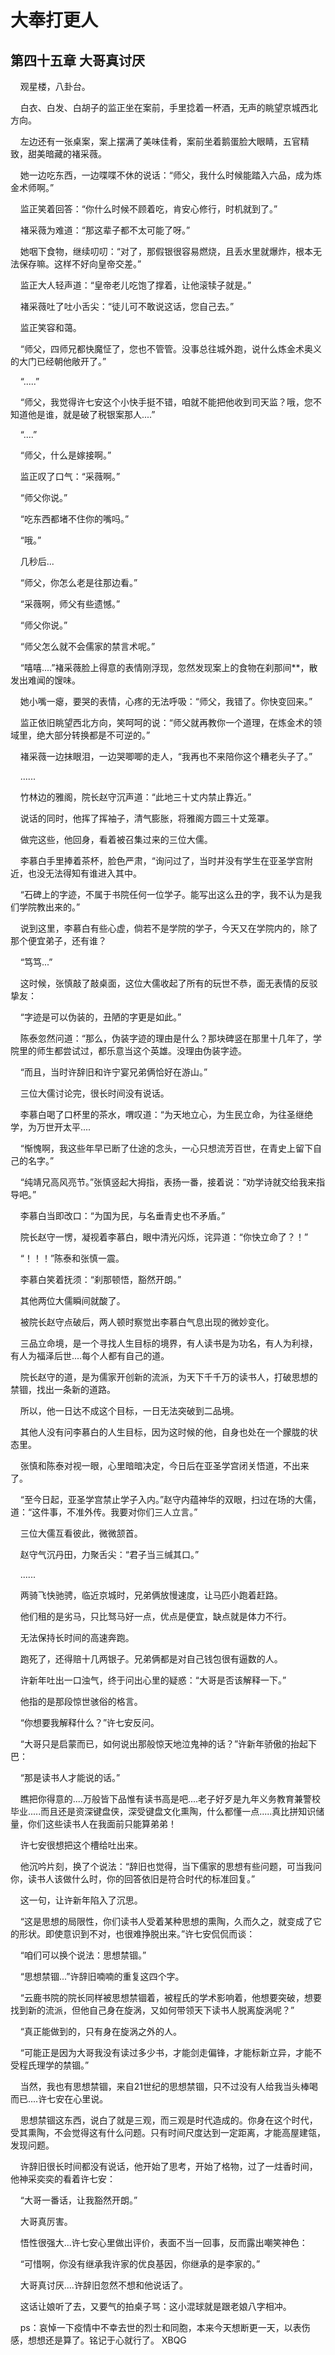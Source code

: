 # 大奉打更人 
 ## 第四十五章 大哥真讨厌
     观星楼，八卦台。

    白衣、白发、白胡子的监正坐在案前，手里捻着一杯酒，无声的眺望京城西北方向。

    左边还有一张桌案，案上摆满了美味佳肴，案前坐着鹅蛋脸大眼睛，五官精致，甜美暗藏的褚采薇。

    她一边吃东西，一边喋喋不休的说话：“师父，我什么时候能踏入六品，成为炼金术师啊。”

    监正笑着回答：“你什么时候不顾着吃，肯安心修行，时机就到了。”

    褚采薇为难道：“那这辈子都不太可能了呀。”

    她咽下食物，继续叨叨：“对了，那假银很容易燃烧，且丢水里就爆炸，根本无法保存嘛。这样不好向皇帝交差。”

    监正大人轻声道：“皇帝老儿吃饱了撑着，让他滚犊子就是。”

    褚采薇吐了吐小舌尖：“徒儿可不敢说这话，您自己去。”

    监正笑容和蔼。

    “师父，四师兄都快魔怔了，您也不管管。没事总往城外跑，说什么炼金术奥义的大门已经朝他敞开了。”

    “.....”

    “师父，我觉得许七安这个小快手挺不错，咱就不能把他收到司天监？哦，您不知道他是谁，就是破了税银案那人....”

    “....”

    “师父，什么是嫁接啊。”

    监正叹了口气：“采薇啊。”

    “师父你说。”

    “吃东西都堵不住你的嘴吗。”

    “哦。”

    几秒后...

    “师父，你怎么老是往那边看。”

    “采薇啊，师父有些遗憾。”

    “师父你说。”

    “师父怎么就不会儒家的禁言术呢。”

    “嘻嘻....”褚采薇脸上得意的表情刚浮现，忽然发现案上的食物在刹那间**，散发出难闻的馊味。

    她小嘴一瘪，要哭的表情，心疼的无法呼吸：“师父，我错了。你快变回来。”

    监正依旧眺望西北方向，笑呵呵的说：“师父就再教你一个道理，在炼金术的领域里，绝大部分转换都是不可逆的。”

    褚采薇一边抹眼泪，一边哭唧唧的走人，“我再也不来陪你这个糟老头子了。”

    ......

    竹林边的雅阁，院长赵守沉声道：“此地三十丈内禁止靠近。”

    说话的同时，他挥了挥袖子，清气膨胀，将雅阁方圆三十丈笼罩。

    做完这些，他回身，看着被召集过来的三位大儒。

    李慕白手里捧着茶杯，脸色严肃，“询问过了，当时并没有学生在亚圣学宫附近，也没无法得知有谁进入其中。

    “石碑上的字迹，不属于书院任何一位学子。能写出这么丑的字，我不认为是我们学院教出来的。”

    说到这里，李慕白有些心虚，倘若不是学院的学子，今天又在学院内的，除了那个便宜弟子，还有谁？

    “笃笃...”

    这时候，张慎敲了敲桌面，这位大儒收起了所有的玩世不恭，面无表情的反驳挚友：

    “字迹是可以伪装的，丑陋的字更是如此。”

    陈泰忽然问道：“那么，伪装字迹的理由是什么？那块碑竖在那里十几年了，学院里的师生都尝试过，都乐意当这个英雄。没理由伪装字迹。

    “而且，当时许辞旧和许宁宴兄弟俩恰好在游山。”

    三位大儒讨论完，很长时间没有说话。

    李慕白喝了口杯里的茶水，喟叹道：“为天地立心，为生民立命，为往圣继绝学，为万世开太平....

    “惭愧啊，我这些年早已断了仕途的念头，一心只想流芳百世，在青史上留下自己的名字。”

    “纯靖兄高风亮节。”张慎竖起大拇指，表扬一番，接着说：“劝学诗就交给我来指导吧。”

    李慕白当即改口：“为国为民，与名垂青史也不矛盾。”

    院长赵守一愣，凝视着李慕白，眼中清光闪烁，诧异道：“你快立命了？！”

    “！！！”陈泰和张慎一震。

    李慕白笑着抚须：“刹那顿悟，豁然开朗。”

    其他两位大儒瞬间就酸了。

    被院长赵守点破后，两人顿时察觉出李慕白气息出现的微妙变化。

    三品立命境，是一个寻找人生目标的境界，有人读书是为功名，有人为利禄，有人为福泽后世....每个人都有自己的道。

    院长赵守的道，是为儒家开创新的流派，为天下千千万的读书人，打破思想的禁锢，找出一条新的道路。

    所以，他一日达不成这个目标，一日无法突破到二品境。

    其他人没有问李慕白的人生目标，因为这时候的他，自身也处在一个朦胧的状态里。

    张慎和陈泰对视一眼，心里暗暗决定，今日后在亚圣学宫闭关悟道，不出来了。

    “至今日起，亚圣学宫禁止学子入内。”赵守内蕴神华的双眼，扫过在场的大儒，道：“这件事，不准外传。我要对你们三人立言。”

    三位大儒互看彼此，微微颔首。

    赵守气沉丹田，力聚舌尖：“君子当三缄其口。”

    ......

    两骑飞快驰骋，临近京城时，兄弟俩放慢速度，让马匹小跑着赶路。

    他们租的是劣马，只比驽马好一点，优点是便宜，缺点就是体力不行。

    无法保持长时间的高速奔跑。

    跑死了，还得赔十几两银子。兄弟俩都是对自己钱包很有逼数的人。

    许新年吐出一口浊气，终于问出心里的疑惑：“大哥是否该解释一下。”

    他指的是那段惊世骇俗的格言。

    “你想要我解释什么？”许七安反问。

    “大哥只是启蒙而已，如何说出那般惊天地泣鬼神的话？”许新年骄傲的抬起下巴：

    “那是读书人才能说的话。”

    瞧把你得意的....万般皆下品惟有读书高是吧....老子好歹是九年义务教育兼警校毕业.....而且还是资深键盘侠，深受键盘文化熏陶，什么都懂一点.....真比拼知识储量，你们这些读书人在我面前只能算弟弟！

    许七安很想把这个槽给吐出来。

    他沉吟片刻，换了个说法：“辞旧也觉得，当下儒家的思想有些问题，可当我问你，读书人该做什么时，你的回答依旧是符合时代的标准回复。”

    这一句，让许新年陷入了沉思。

    “这是思想的局限性，你们读书人受着某种思想的熏陶，久而久之，就变成了它的形状。即使意识到不对，也很难挣脱出来。”许七安侃侃而谈：

    “咱们可以换个说法：思想禁锢。”

    “思想禁锢...”许辞旧喃喃的重复这四个字。

    “云鹿书院的院长同样被思想禁锢着，被程氏的学术影响着，他想要突破，想要找到新的流派，但他自己身在旋涡，又如何带领天下读书人脱离旋涡呢？”

    “真正能做到的，只有身在旋涡之外的人。

    “可能正是因为大哥我没有读过多少书，才能剑走偏锋，才能标新立异，才能不受程氏理学的禁锢。”

    当然，我也有思想禁锢，来自21世纪的思想禁锢，只不过没有人给我当头棒喝而已....许七安在心里说。

    思想禁锢这东西，说白了就是三观，而三观是时代造成的。你身在这个时代，受其熏陶，不会觉得这有什么问题。只有时间尺度达到一定距离，才能高屋建瓴，发现问题。

    许辞旧很长时间都没有说话，他开始了思考，开始了格物，过了一炷香时间，他神采奕奕的看着许七安：

    “大哥一番话，让我豁然开朗。”

    大哥真厉害。

    悟性很强大...许七安心里做出评价，表面不当一回事，反而露出嘲笑神色：

    “可惜啊，你没有继承我许家的优良基因，你继承的是李家的。”

    大哥真讨厌....许辞旧忽然不想和他说话了。

    这话让娘听了去，又要气的拍桌子骂：这小混球就是跟老娘八字相冲。

    ps：哀悼一下疫情中不幸去世的烈士和同胞，本来今天想断更一天，以表伤感，想想还是算了。铭记于心就行了。 
XBQG